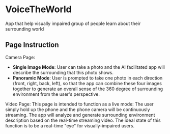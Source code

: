 # VoiceTheWorld
App that help visually impaired group of people learn about their surrounding world

## Page Instruction
Camera Page: 
- **Single Image Mode**: User can take a photo and the AI facilitated app will describe the surrounding that this photo shows.
- **Panoramic Mode**: User is prompted to take one photo in each direction (front, right, back, left), so that the app can combine these four images together to generate an overall sense of the 360 degree of surrounding environment from the user's perspective.

Video Page:
This page is intended to function as a live mode: The user simply hold up the phone and the phone camera will be continuously streaming. The app will analyze and generate surrounding environment description based on the real-time streaming video. The ideal state of this function is to be a real-time "eye" for visually-impaired users.
